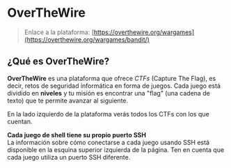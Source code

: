 # OverTheWire

> Enlace a la plataforma: [https://overthewire.org/wargames](https://overthewire.org/wargames/bandit/)

## ¿Qué es **OverTheWire?**

**OverTheWire** es una plataforma que ofrece _CTFs_ (Capture The Flag), es decir, retos de seguridad informática en forma de juegos. Cada juego está dividido en **niveles** y tu misión es encontrar una "flag" (una cadena de texto) que te permite avanzar al siguiente.

En la lado izquierdo de la plataforma verás todos los CTFs con los que cuentan.

**Cada juego de shell tiene su propio puerto SSH**\
La información sobre cómo conectarse a cada juego usando SSH está disponible en la esquina superior izquierda de la página. Ten en cuenta que cada juego utiliza un puerto SSH diferente.
